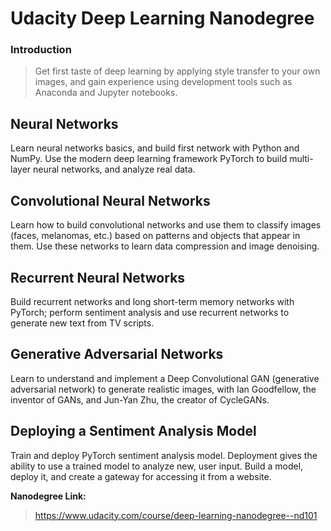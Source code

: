 # Udacity Deep Learning Nanodegree

### Introduction  
> Get first taste of deep learning by applying style transfer to your own images, and gain experience using development tools such as Anaconda and Jupyter notebooks.
 
## Neural Networks  
Learn neural networks basics, and build first network with Python and NumPy. Use the modern deep learning framework PyTorch to build multi-layer neural networks, and analyze real data.

## Convolutional Neural Networks
Learn how to build convolutional networks and use them to classify images (faces, melanomas, etc.) based on patterns and objects that appear in them. Use these networks to learn data compression and image denoising.

## Recurrent Neural Networks
Build recurrent networks and long short-term memory networks with PyTorch; perform sentiment analysis and use recurrent networks to generate new text from TV scripts.

## Generative Adversarial Networks
Learn to understand and implement a Deep Convolutional GAN (generative adversarial network) to generate realistic images, with Ian Goodfellow, the inventor of GANs, and Jun-Yan Zhu, the creator of CycleGANs.

## Deploying a Sentiment Analysis Model
Train and deploy PyTorch sentiment analysis model. Deployment gives the ability to use a trained model to analyze new, user input. Build a model, deploy it, and create a gateway for accessing it from a website.


 **Nanodegree Link:**
> https://www.udacity.com/course/deep-learning-nanodegree--nd101
